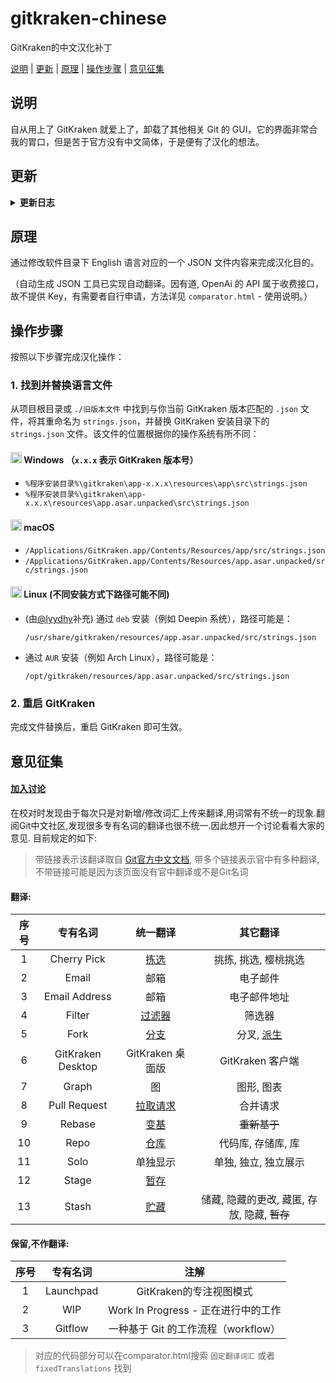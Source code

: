 # gitkraken-chinese

GitKraken的中文汉化补丁

[说明](#说明) | [更新](#更新) | [原理](#原理) | [操作步骤](#操作步骤) | [意见征集](#意见征集)

## 说明

自从用上了 GitKraken 就爱上了，卸载了其他相关 Git 的 GUI，它的界面非常合我的胃口，但是苦于官方没有中文简体，于是便有了汉化的想法。

## 更新

<details>
<summary>
<strong>更新日志</strong>
</summary>

|          日期           | 更新内容                                                                   |                                                               感谢                                                                |
|:---------------------:|------------------------------------------------------------------------|:-------------------------------------------------------------------------------------------------------------------------------:|
| 2025.01.22-2025.01.29 | 适配 10.6.2-10.6.3 版本                                                    |                                           [@YuanXiQWQ](https://github.com/YuanXiQWQ)                                            |
|      2025.01.22       | 更新 OpenAi 模型选项, 完善提示词, 修复差异比较逻辑无法检测删减与内容修改的问题并保留空行, 优化界面交互体验           |                                           [@YuanXiQWQ](https://github.com/YuanXiQWQ)                                            |
|      2025.01.20       | 根据 10.6.1 版本进行校对&修订，更新 README.md 的格式                                   |                                           [@YuanXiQWQ](https://github.com/YuanXiQWQ)                                            |
| 2024.10.25-2025.01.15 | 适配 10.4.0-10.6.1 版本                                                    |                                           [@YuanXiQWQ](https://github.com/YuanXiQWQ)                                            |
|      2024.09.10       | 接入OpenAI API, 更新优化使用说明和页面交互, 新增文件上传/下载功能                               |                                           [@YuanXiQWQ](https://github.com/YuanXiQWQ)                                            |
|      2024.09.09       | 适配 10.3.0 版本                                                           | [@FXDYJ](https://github.com/FXDYJ) / [@Slinet6056](https://github.com/Slinet6056) /  [@YuanXiQWQ](https://github.com/YuanXiQWQ) |
| 2024.03.07-2024.08.10 | 适配 9.13.0-10.2.0 版本，更新 README.md 的格式，更新文件结构                            |                                           [@YuanXiQWQ](https://github.com/YuanXiQWQ)                                            |
|      2024.02.27       | 适配 9.12.0 版本，明晰化 compare.html 的使用说明和操作界面，可视化有道 API 配置，添加关于有道 API 的描述文件 |                                           [@YuanXiQWQ](https://github.com/YuanXiQWQ)                                            |
|      2024.02.27       | 适配 9.11.1 版本                                                           |                                             [@Jaffrez](https://github.com/Jaffrez)                                              |
|      2024.02.27       | 适配 9.5.1 版本                                                            |                                             [@buck178](https://github.com/buck178)                                              |
|      2023.09.11       | 适配 9.5.1 版本                                                            |                                           [@star-andy](https://github.com/star-andy)                                            |
|      2021.12.17       | 新增可视化对比，接入有道翻译 API                                                     |                                        [@TanxiangCode](https://github.com/TanxiangCode)                                         |
|      2021.03.18       | 新增对比新旧版本区别，自动生成新版本的 JSON 文件的工具 compare.html                            |                                         [@DreamSaddle](https://github.com/DreamSaddle)                                          |
|      2020.08.18       | 在 Windows 2.7.0 版本 测试通过                                                |                                         [@Black-Spree](https://github.com/Black-Spree)                                          |
|      2019.10.01       | 在 macOS 10.14 GitKraken 6.2.0 测试通过                                     |                                               [@yk47g](https://github.com/yk47g)                                                |

</details>

## 原理

通过修改软件目录下 English 语言对应的一个 JSON 文件内容来完成汉化目的。

（自动生成 JSON 工具已实现自动翻译。因有道, OpenAi 的 API 属于收费接口，故不提供 Key，有需要者自行申请，方法详见 `comparator.html` - 使用说明。）

## 操作步骤

按照以下步骤完成汉化操作：

### 1. 找到并替换语言文件

从项目根目录或 `./旧版本文件` 中找到与你当前 GitKraken 版本匹配的 `.json` 文件，将其重命名为 `strings.json`，并替换
GitKraken 安装目录下的 `strings.json` 文件。该文件的位置根据你的操作系统有所不同：

#### <img src="https://upload.wikimedia.org/wikipedia/commons/thumb/5/5f/Windows_logo_-_2012.svg/1280px-Windows_logo_-_2012.svg.png" alt="Windows Icon" style="width: 18px; height: 18px;"> Windows （`x.x.x` 表示 GitKraken 版本号）

- `%程序安装目录%\gitkraken\app-x.x.x\resources\app\src\strings.json`
- `%程序安装目录%\gitkraken\app-x.x.x\resources\app.asar.unpacked\src\strings.json`

#### <img src="https://cdn-icons-png.flaticon.com/512/2/2235.png" alt="macOS Icon" style="width: 18px; height: 18px;"> macOS

- `/Applications/GitKraken.app/Contents/Resources/app/src/strings.json`
- `/Applications/GitKraken.app/Contents/Resources/app.asar.unpacked/src/strings.json`

#### <img src="https://upload.wikimedia.org/wikipedia/commons/thumb/3/35/Tux.svg/1024px-Tux.svg.png" alt="Linux Icon" style="width: 18px; height: 18px;"> Linux (不同安装方式下路径可能不同)

- (由[@lyydhy](https://github.com/lyydhy)补充) 通过 `deb` 安装（例如 Deepin 系统），路径可能是：

  `/usr/share/gitkraken/resources/app.asar.unpacked/src/strings.json`
- 通过 `AUR` 安装（例如 Arch Linux），路径可能是：

  `/opt/gitkraken/resources/app.asar.unpacked/src/strings.json`

### 2. 重启 GitKraken

完成文件替换后，重启 GitKraken 即可生效。

## 意见征集

#### [加入讨论](https://github.com/yk47g/gitkraken-chinese/discussions/33)

在校对时发现由于每次只是对新增/修改词汇上传来翻译,用词常有不统一的现象.翻阅Git中文社区,发现很多专有名词的翻译也很不统一.因此想开一个讨论看看大家的意见.
目前规定的如下:
> 带链接表示该翻译取自 [Git官方中文文档](https://git-scm.com/book/zh/v2),
> 带多个链接表示官中有多种翻译,
> 不带链接可能是因为该页面没有官中翻译或不是Git名词

#### 翻译:

| 序号 |       专有名词        |                                                                                               统一翻译                                                                                                |                                                                            其它翻译                                                                            |
|:--:|:-----------------:|:-------------------------------------------------------------------------------------------------------------------------------------------------------------------------------------------------:|:----------------------------------------------------------------------------------------------------------------------------------------------------------:|
| 1  |    Cherry Pick    |                                   [拣选](https://git-scm.com/book/zh/v2/%e5%88%86%e5%b8%83%e5%bc%8f-Git-%e7%bb%b4%e6%8a%a4%e9%a1%b9%e7%9b%ae#_rebase_cherry_pick)                                   |                                                                        挑拣, 挑选, 樱桃挑选                                                                        |
| 2  |       Email       |                                                                                                邮箱                                                                                                 |                                                                            电子邮件                                                                            |
| 3  |   Email Address   |                                                                                                邮箱                                                                                                 |                                                                           电子邮件地址                                                                           |
| 4  |      Filter       |         [过滤器](https://git-scm.com/book/zh/v2/Git-%E5%9F%BA%E7%A1%80-%E6%9F%A5%E7%9C%8B%E6%8F%90%E4%BA%A4%E5%8E%86%E5%8F%B2.html#_%E9%99%90%E5%88%B6%E8%BE%93%E5%87%BA%E9%95%BF%E5%BA%A6)          |                                                                            筛选器                                                                             |
| 5  |       Fork        |                                   [分支](https://git-scm.com/book/zh/v2/GitHub-%E5%AF%B9%E9%A1%B9%E7%9B%AE%E5%81%9A%E5%87%BA%E8%B4%A1%E7%8C%AE.html#_github_flow)                                   | 分叉, [派生](https://git-scm.com/book/zh/v2/GitHub-%E5%AF%B9%E9%A1%B9%E7%9B%AE%E5%81%9A%E5%87%BA%E8%B4%A1%E7%8C%AE.html#_%E6%B4%BE%E7%94%9F%E9%A1%B9%E7%9B%AE) |
| 6  | GitKraken Desktop |                                                                                           GitKraken 桌面版                                                                                           |                                                                       GitKraken 客户端                                                                        |
| 7  |       Graph       |                                                                                                 图                                                                                                 |                                                                           图形, 图表                                                                           |
| 8  |   Pull Request    |            [拉取请求](https://git-scm.com/book/zh/v2/GitHub-%E5%AF%B9%E9%A1%B9%E7%9B%AE%E5%81%9A%E5%87%BA%E8%B4%A1%E7%8C%AE.html#_%E5%88%9B%E5%BB%BA%E6%8B%89%E5%8F%96%E8%AF%B7%E6%B1%82)             |                                                                            合并请求                                                                            |
| 9  |      Rebase       |                                                          [变基](https://git-scm.com/book/zh/v2/Git-%E5%88%86%E6%94%AF-%E5%8F%98%E5%9F%BA)                                                           |                                                                          ~~重新基于~~                                                                          |
| 10 |       Repo        | [仓库](https://git-scm.com/book/zh/v2/%E5%88%86%E5%B8%83%E5%BC%8F-Git-%E5%88%86%E5%B8%83%E5%BC%8F%E5%B7%A5%E4%BD%9C%E6%B5%81%E7%A8%8B.html#_%E9%9B%86%E4%B8%AD%E5%BC%8F%E5%B7%A5%E4%BD%9C%E6%B5%81) |                                                                        代码库, 存储库, 库                                                                         |
| 11 |       Solo        |                                                                                               单独显示                                                                                                |                                                                        单独, 独立, 独立展示                                                                        |
| 12 |       Stage       |                                             [暂存](https://git-scm.com/book/zh/v2/Git-%E5%B7%A5%E5%85%B7-%E4%BA%A4%E4%BA%92%E5%BC%8F%E6%9A%82%E5%AD%98)                                             |                                                                                                                                                            |
| 13 |       Stash       |                                             [贮藏](https://git-scm.com/book/zh/v2/Git-%E5%B7%A5%E5%85%B7-%E8%B4%AE%E8%97%8F%E4%B8%8E%E6%B8%85%E7%90%86)                                             |                                                               储藏, 隐藏的更改, 藏匿, 存放, 隐藏, ~~暂存~~                                                                |

#### 保留,不作翻译:

| 序号 |   专有名词    |             注解              |
|:--:|:---------:|:---------------------------:|
| 1  | Launchpad |      GitKraken的专注视图模式       |
| 2  |    WIP    | Work In Progress - 正在进行中的工作 |
| 3  |  Gitflow  |  一种基于 Git 的工作流程（workflow）   |

> 对应的代码部分可以在comparator.html搜索 `固定翻译词汇` 或者 `fixedTranslations` 找到